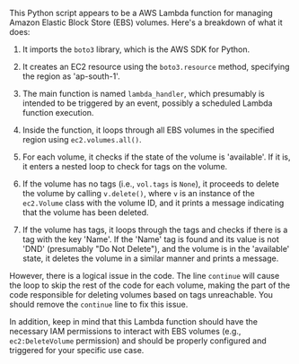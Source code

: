 This Python script appears to be a AWS Lambda function for managing Amazon Elastic Block Store (EBS) volumes. Here's a breakdown of what it does:

1. It imports the `boto3` library, which is the AWS SDK for Python.

2. It creates an EC2 resource using the `boto3.resource` method, specifying the region as 'ap-south-1'.

3. The main function is named `lambda_handler`, which presumably is intended to be triggered by an event, possibly a scheduled Lambda function execution.

4. Inside the function, it loops through all EBS volumes in the specified region using `ec2.volumes.all()`.

5. For each volume, it checks if the state of the volume is 'available'. If it is, it enters a nested loop to check for tags on the volume.

6. If the volume has no tags (i.e., `vol.tags` is `None`), it proceeds to delete the volume by calling `v.delete()`, where `v` is an instance of the `ec2.Volume` class with the volume ID, and it prints a message indicating that the volume has been deleted.

7. If the volume has tags, it loops through the tags and checks if there is a tag with the key 'Name'. If the 'Name' tag is found and its value is not 'DND' (presumably "Do Not Delete"), and the volume is in the 'available' state, it deletes the volume in a similar manner and prints a message.

However, there is a logical issue in the code. The line `continue` will cause the loop to skip the rest of the code for each volume, making the part of the code responsible for deleting volumes based on tags unreachable. You should remove the `continue` line to fix this issue.

In addition, keep in mind that this Lambda function should have the necessary IAM permissions to interact with EBS volumes (e.g., `ec2:DeleteVolume` permission) and should be properly configured and triggered for your specific use case.